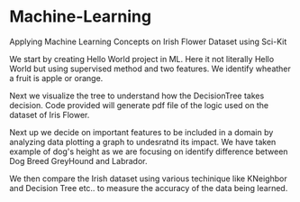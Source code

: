 # Machine-Learning
Applying Machine Learning Concepts on Irish Flower Dataset using Sci-Kit


We start by creating Hello World project in ML. Here it not literally Hello World but using supervised method and two features. We identify wheather a fruit is apple or orange.

Next we visualize the tree to understand how the DecisionTree takes decision. Code provided will generate pdf file of the logic used on the dataset of Iris Flower.

Next up we decide on important features to be included in a domain by analyzing data plotting a graph to undesratnd its impact. We have taken example of dog's height as we are focusing on identify difference between Dog Breed GreyHound and Labrador.

We then compare the Irish dataset using various techinique like KNeighbor and Decision Tree etc.. to measure the accuracy of the data being learned.

